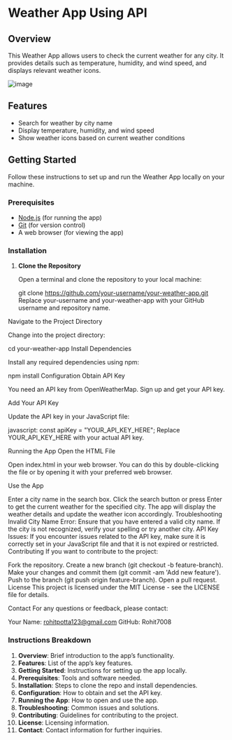 # Weather App Using API

## Overview

This Weather App allows users to check the current weather for any city. It provides details such as temperature, humidity, and wind speed, and displays relevant weather icons.

![image](https://github.com/user-attachments/assets/81159aff-a6ba-41e7-8b0f-24c5a489267f)

## Features

- Search for weather by city name
- Display temperature, humidity, and wind speed
- Show weather icons based on current weather conditions

## Getting Started

Follow these instructions to set up and run the Weather App locally on your machine.

### Prerequisites

- [Node.js](https://nodejs.org/) (for running the app)
- [Git](https://git-scm.com/) (for version control)
- A web browser (for viewing the app)

### Installation


1. **Clone the Repository**

   Open a terminal and clone the repository to your local machine:

   git clone https://github.com/your-username/your-weather-app.git
Replace your-username and your-weather-app with your GitHub username and repository name.

Navigate to the Project Directory

Change into the project directory:

cd your-weather-app
Install Dependencies

Install any required dependencies using npm:

npm install
Configuration
Obtain API Key

You need an API key from OpenWeatherMap. Sign up and get your API key.

Add Your API Key

Update the API key in your JavaScript file:

javascript: 
const apiKey = "YOUR_API_KEY_HERE";
Replace YOUR_API_KEY_HERE with your actual API key.

Running the App
Open the HTML File

Open index.html in your web browser. You can do this by double-clicking the file or by opening it with your preferred web browser.

Use the App

Enter a city name in the search box.
Click the search button or press Enter to get the current weather for the specified city.
The app will display the weather details and update the weather icon accordingly.
Troubleshooting
Invalid City Name Error: Ensure that you have entered a valid city name. If the city is not recognized, verify your spelling or try another city.
API Key Issues: If you encounter issues related to the API key, make sure it is correctly set in your JavaScript file and that it is not expired or restricted.
Contributing
If you want to contribute to the project:

Fork the repository.
Create a new branch (git checkout -b feature-branch).
Make your changes and commit them (git commit -am 'Add new feature').
Push to the branch (git push origin feature-branch).
Open a pull request.
License
This project is licensed under the MIT License - see the LICENSE file for details.

Contact
For any questions or feedback, please contact:

Your Name: rohitpotta123@gmail.com
GitHub: Rohit7008

### Instructions Breakdown

1. **Overview**: Brief introduction to the app’s functionality.
2. **Features**: List of the app’s key features.
3. **Getting Started**: Instructions for setting up the app locally.
4. **Prerequisites**: Tools and software needed.
5. **Installation**: Steps to clone the repo and install dependencies.
6. **Configuration**: How to obtain and set the API key.
7. **Running the App**: How to open and use the app.
8. **Troubleshooting**: Common issues and solutions.
9. **Contributing**: Guidelines for contributing to the project.
10. **License**: Licensing information.
11. **Contact**: Contact information for further inquiries.
